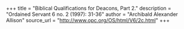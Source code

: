 +++
title = "Biblical Qualifications for Deacons, Part 2."
description = "Ordained Servant 6 no. 2 (1997): 31-36"
author = "Archibald Alexander Allison"
source_url = "http://www.opc.org/OS/html/V6/2c.html"
+++
